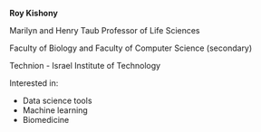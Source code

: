 **Roy Kishony**

Marilyn and Henry Taub Professor of Life Sciences

Faculty of Biology and Faculty of Computer Science (secondary)

Technion - Israel Institute of Technology


Interested in:
- Data science tools
- Machine learning
- Biomedicine

<!---
rkishony/rkishony is a ✨ special ✨ repository because its `README.md` (this file) appears on your GitHub profile.
You can click the Preview link to take a look at your changes.
--->
